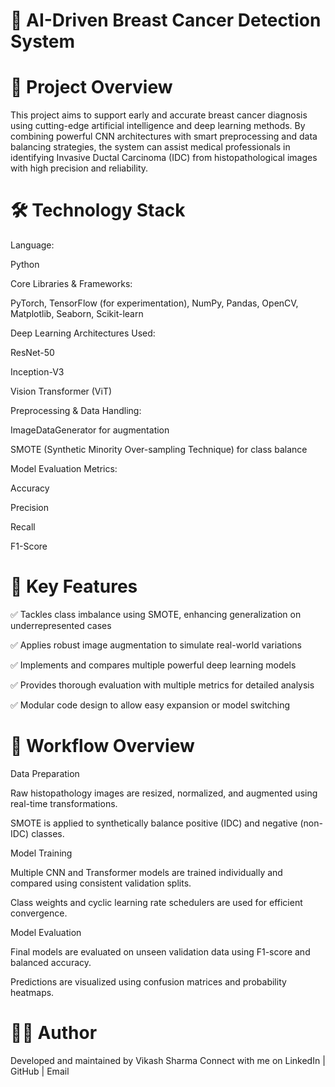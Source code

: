 # 🧠 AI-Driven Breast Cancer Detection System
# 📌 Project Overview
This project aims to support early and accurate breast cancer diagnosis using cutting-edge artificial intelligence and deep learning methods. By combining powerful CNN architectures with smart preprocessing and data balancing strategies, the system can assist medical professionals in identifying Invasive Ductal Carcinoma (IDC) from histopathological images with high precision and reliability.

# 🛠️ Technology Stack
Language:

Python

Core Libraries & Frameworks:

PyTorch, TensorFlow (for experimentation), NumPy, Pandas, OpenCV, Matplotlib, Seaborn, Scikit-learn

Deep Learning Architectures Used:

ResNet-50

Inception-V3

Vision Transformer (ViT)

Preprocessing & Data Handling:

ImageDataGenerator for augmentation

SMOTE (Synthetic Minority Over-sampling Technique) for class balance

Model Evaluation Metrics:

Accuracy

Precision

Recall

F1-Score

# 🌟 Key Features
✅ Tackles class imbalance using SMOTE, enhancing generalization on underrepresented cases

✅ Applies robust image augmentation to simulate real-world variations

✅ Implements and compares multiple powerful deep learning models

✅ Provides thorough evaluation with multiple metrics for detailed analysis

✅ Modular code design to allow easy expansion or model switching

# 🔄 Workflow Overview
Data Preparation

Raw histopathology images are resized, normalized, and augmented using real-time transformations.

SMOTE is applied to synthetically balance positive (IDC) and negative (non-IDC) classes.

Model Training

Multiple CNN and Transformer models are trained individually and compared using consistent validation splits.

Class weights and cyclic learning rate schedulers are used for efficient convergence.

Model Evaluation

Final models are evaluated on unseen validation data using F1-score and balanced accuracy.

Predictions are visualized using confusion matrices and probability heatmaps.

# 👨‍💻 Author
Developed and maintained by Vikash Sharma
Connect with me on LinkedIn | GitHub | Email
